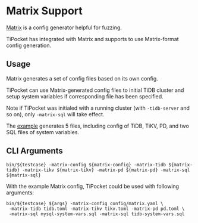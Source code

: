 # Matrix Support

[Matrix](https://github.com/chaos-mesh/matrix) is a config generator helpful for fuzzing.

TiPocket has integrated with Matrix and supports to use Matrix-format config generation.

## Usage

Matrix generates a set of config files based on its own config.

TiPocket can use Matrix-generated config files to initial TiDB cluster and setup system variables if corresponding file has been specified.

Note if TiPocket was initialed with a running cluster (with `-tidb-server` and so on), only `-matrix-sql` will take effect.

The [example](/config/matrix.yaml) generates 5 files, including config of TiDB, TiKV, PD, and two SQL files of system variables.

## CLI Arguments

```
bin/${testcase} -matrix-config ${matrix-config} -matrix-tidb ${matrix-tidb} -matrix-tikv ${matrix-tikv} -matrix-pd ${matrix-pd} -matrix-sql ${matrix-sql}
```

With the example Matrix config, TiPocket could be used with following arguments:
```
bin/${testcase} ${args} -matrix-config config/matrix.yaml \
 -matrix-tidb tidb.toml -matrix-tikv tikv.toml -matrix-pd pd.toml \
 -matrix-sql mysql-system-vars.sql -matrix-sql tidb-system-vars.sql
```